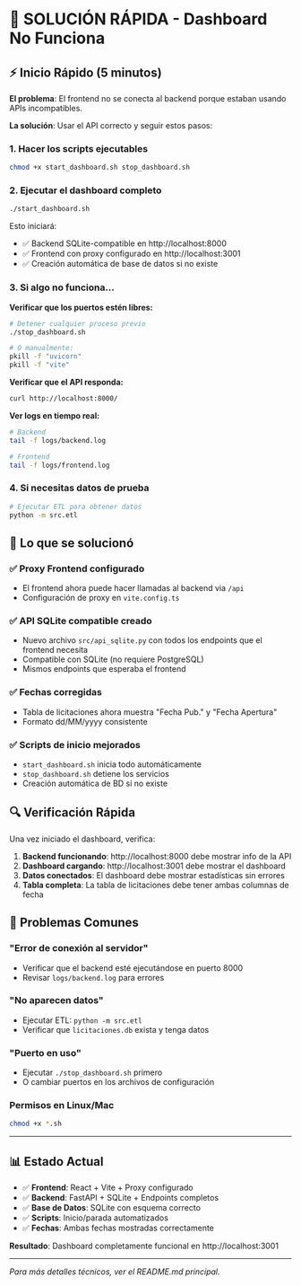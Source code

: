 # 🔧 SOLUCIÓN RÁPIDA - Dashboard No Funciona

## ⚡ Inicio Rápido (5 minutos)

**El problema**: El frontend no se conecta al backend porque estaban usando APIs incompatibles.

**La solución**: Usar el API correcto y seguir estos pasos:

### 1. Hacer los scripts ejecutables
```bash
chmod +x start_dashboard.sh stop_dashboard.sh
```

### 2. Ejecutar el dashboard completo
```bash
./start_dashboard.sh
```

Esto iniciará:
- ✅ Backend SQLite-compatible en http://localhost:8000
- ✅ Frontend con proxy configurado en http://localhost:3001
- ✅ Creación automática de base de datos si no existe

### 3. Si algo no funciona...

**Verificar que los puertos estén libres:**
```bash
# Detener cualquier proceso previo
./stop_dashboard.sh

# O manualmente:
pkill -f "uvicorn"
pkill -f "vite"
```

**Verificar que el API responda:**
```bash
curl http://localhost:8000/
```

**Ver logs en tiempo real:**
```bash
# Backend
tail -f logs/backend.log

# Frontend  
tail -f logs/frontend.log
```

### 4. Si necesitas datos de prueba

```bash
# Ejecutar ETL para obtener datos
python -m src.etl
```

## 🎯 Lo que se solucionó

### ✅ Proxy Frontend configurado
- El frontend ahora puede hacer llamadas al backend via `/api`
- Configuración de proxy en `vite.config.ts`

### ✅ API SQLite compatible creado
- Nuevo archivo `src/api_sqlite.py` con todos los endpoints que el frontend necesita
- Compatible con SQLite (no requiere PostgreSQL)
- Mismos endpoints que esperaba el frontend

### ✅ Fechas corregidas
- Tabla de licitaciones ahora muestra "Fecha Pub." y "Fecha Apertura"
- Formato dd/MM/yyyy consistente

### ✅ Scripts de inicio mejorados
- `start_dashboard.sh` inicia todo automáticamente
- `stop_dashboard.sh` detiene los servicios
- Creación automática de BD si no existe

## 🔍 Verificación Rápida

Una vez iniciado el dashboard, verifica:

1. **Backend funcionando**: http://localhost:8000 debe mostrar info de la API
2. **Dashboard cargando**: http://localhost:3001 debe mostrar el dashboard
3. **Datos conectados**: El dashboard debe mostrar estadísticas sin errores
4. **Tabla completa**: La tabla de licitaciones debe tener ambas columnas de fecha

## 🚨 Problemas Comunes

### "Error de conexión al servidor"
- Verificar que el backend esté ejecutándose en puerto 8000
- Revisar `logs/backend.log` para errores

### "No aparecen datos"
- Ejecutar ETL: `python -m src.etl` 
- Verificar que `licitaciones.db` exista y tenga datos

### "Puerto en uso"
- Ejecutar `./stop_dashboard.sh` primero
- O cambiar puertos en los archivos de configuración

### Permisos en Linux/Mac
```bash
chmod +x *.sh
```

---

## 📊 Estado Actual

- ✅ **Frontend**: React + Vite + Proxy configurado
- ✅ **Backend**: FastAPI + SQLite + Endpoints completos  
- ✅ **Base de Datos**: SQLite con esquema correcto
- ✅ **Scripts**: Inicio/parada automatizados
- ✅ **Fechas**: Ambas fechas mostradas correctamente

**Resultado**: Dashboard completamente funcional en http://localhost:3001

---

*Para más detalles técnicos, ver el README.md principal.*